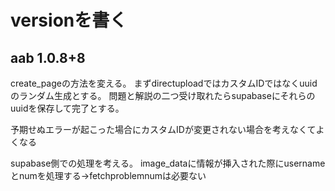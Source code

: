 # versionを書く

## aab 1.0.8+8

create_pageの方法を変える。
まずdirectuploadではカスタムIDではなくuuidのランダム生成とする。
問題と解説の二つ受け取れたらsupabaseにそれらのuuidを保存して完了とする。

予期せぬエラーが起こった場合にカスタムIDが変更されない場合を考えなくてよくなる

supabase側での処理を考える。
image_dataに情報が挿入された際にusernameとnumを処理する→fetchproblemnumは必要ない
